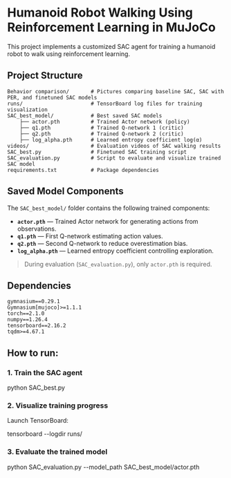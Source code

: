 # Humanoid Robot Walking Using Reinforcement Learning in MuJoCo

This project implements a customized SAC agent for training a humanoid robot to walk using reinforcement learning.

## Project Structure
```plaintext
Behavior comparison/       # Pictures comparing baseline SAC, SAC with PER, and finetuned SAC models
runs/                      # TensorBoard log files for training visualization
SAC_best_model/            # Best saved SAC models
    ├── actor.pth          # Trained Actor network (policy)
    ├── q1.pth             # Trained Q-network 1 (critic)
    ├── q2.pth             # Trained Q-network 2 (critic)
    ├── log_alpha.pth      # Learned entropy coefficient log(α)
videos/                    # Evaluation videos of SAC walking results
SAC_best.py                # Finetuned SAC training script
SAC_evaluation.py          # Script to evaluate and visualize trained SAC model
requirements.txt           # Package dependencies
```



## Saved Model Components

The `SAC_best_model/` folder contains the following trained components:

- **`actor.pth`** — Trained Actor network for generating actions from observations.
- **`q1.pth`** — First Q-network estimating action values.
- **`q2.pth`** — Second Q-network to reduce overestimation bias.
- **`log_alpha.pth`** — Learned entropy coefficient controlling exploration.

> During evaluation (`SAC_evaluation.py`), only `actor.pth` is required.

## Dependencies
```plaintext
gymnasium==0.29.1
Gymnasium[mujoco]>=1.1.1
torch==2.1.0
numpy==1.26.4
tensorboard==2.16.2
tqdm>=4.67.1
```




## How to run:

### 1. Train the SAC agent
python SAC_best.py


### 2. Visualize training progress

Launch TensorBoard:

tensorboard --logdir runs/

### 3. Evaluate the trained model

python SAC_evaluation.py --model_path SAC_best_model/actor.pth




